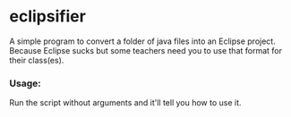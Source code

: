 # eclipsifier
A simple program to convert a folder of java files into an Eclipse project. Because Eclipse sucks but some teachers need you to use that format for their class(es).

### Usage:

Run the script without arguments and it'll tell you how to use it.
